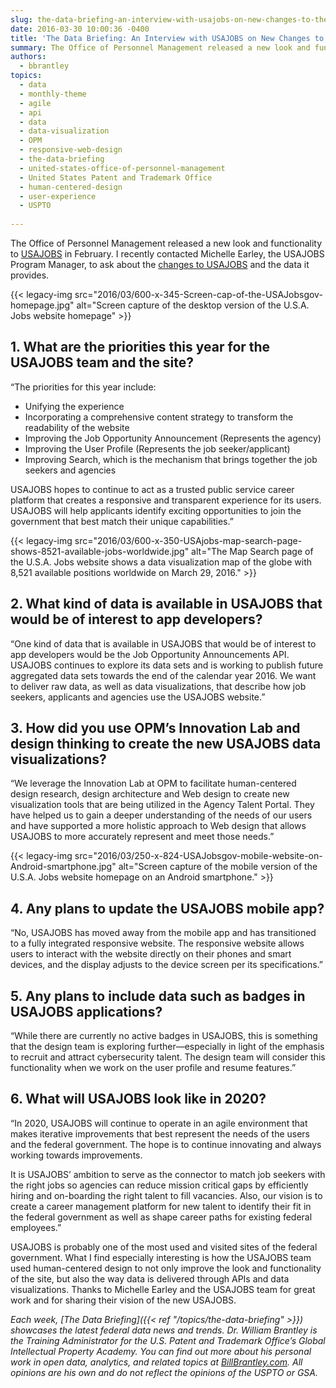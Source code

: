 ```yaml
---
slug: the-data-briefing-an-interview-with-usajobs-on-new-changes-to-their-data-services
date: 2016-03-30 10:00:36 -0400
title: 'The Data Briefing: An Interview with USAJOBS on New Changes to Their Data Services'
summary: The Office of Personnel Management released a new look and functionality to USAJOBS in February. I recently contacted Michelle Earley, the USAJOBS Program Manager, to ask about the changes to USAJOBS and the data it provides. 1. What are
authors:
  - bbrantley
topics:
  - data
  - monthly-theme
  - agile
  - api
  - data
  - data-visualization
  - OPM
  - responsive-web-design
  - the-data-briefing
  - united-states-office-of-personnel-management
  - United States Patent and Trademark Office
  - human-centered-design
  - user-experience
  - USPTO
  
---
```


The Office of Personnel Management released a new look and functionality to [USAJOBS](https://www.usajobs.gov/) in February. I recently contacted Michelle Earley, the USAJOBS Program Manager, to ask about the [changes to USAJOBS](https://www.usajobs.gov/ResourceCenter/SpotlightDetails/?contentID=1137) and the data it provides.

{{< legacy-img src="2016/03/600-x-345-Screen-cap-of-the-USAJobsgov-homepage.jpg" alt="Screen capture of the desktop version of the U.S.A. Jobs website homepage" >}}

## 1. What are the priorities this year for the USAJOBS team and the site?

“The priorities for this year include:

  * Unifying the experience
  * Incorporating a comprehensive content strategy to transform the readability of the website
  * Improving the Job Opportunity Announcement (Represents the agency)
  * Improving the User Profile (Represents the job seeker/applicant)
  * Improving Search, which is the mechanism that brings together the job seekers and agencies

USAJOBS hopes to continue to act as a trusted public service career platform that creates a responsive and transparent experience for its users. USAJOBS will help applicants identify exciting opportunities to join the government that best match their unique capabilities.”

{{< legacy-img src="2016/03/600-x-350-USAjobs-map-search-page-shows-8521-available-jobs-worldwide.jpg" alt="The Map Search page of the U.S.A. Jobs website shows a data visualization map of the globe with 8,521 available positions worldwide on March 29, 2016." >}}

## 2. What kind of data is available in USAJOBS that would be of interest to app developers?

“One kind of data that is available in USAJOBS that would be of interest to app developers would be the Job Opportunity Announcements API. USAJOBS continues to explore its data sets and is working to publish future aggregated data sets towards the end of the calendar year 2016. We want to deliver raw data, as well as data visualizations, that describe how job seekers, applicants and agencies use the USAJOBS website.”

## 3. How did you use OPM&#8217;s Innovation Lab and design thinking to create the new USAJOBS data visualizations?

“We leverage the Innovation Lab at OPM to facilitate human-centered design research, design architecture and Web design to create new visualization tools that are being utilized in the Agency Talent Portal. They have helped us to gain a deeper understanding of the needs of our users and have supported a more holistic approach to Web design that allows USAJOBS to more accurately represent and meet those needs.”

{{< legacy-img src="2016/03/250-x-824-USAJobsgov-mobile-website-on-Android-smartphone.jpg" alt="Screen capture of the mobile version of the U.S.A. Jobs website homepage on an Android smartphone." >}}

## 4. Any plans to update the USAJOBS mobile app?

“No, USAJOBS has moved away from the mobile app and has transitioned to a fully integrated responsive website. The responsive website allows users to interact with the website directly on their phones and smart devices, and the display adjusts to the device screen per its specifications.”

## 5. Any plans to include data such as badges in USAJOBS applications?

“While there are currently no active badges in USAJOBS, this is something that the design team is exploring further—especially in light of the emphasis to recruit and attract cybersecurity talent. The design team will consider this functionality when we work on the user profile and resume features.”

## 6. What will USAJOBS look like in 2020?

“In 2020, USAJOBS will continue to operate in an agile environment that makes iterative improvements that best represent the needs of the users and the federal government. The hope is to continue innovating and always working towards improvements.

It is USAJOBS’ ambition to serve as the connector to match job seekers with the right jobs so agencies can reduce mission critical gaps by efficiently hiring and on-boarding the right talent to fill vacancies. Also, our vision is to create a career management platform for new talent to identify their fit in the federal government as well as shape career paths for existing federal employees.”

USAJOBS is probably one of the most used and visited sites of the federal government. What I find especially interesting is how the USAJOBS team used human-centered design to not only improve the look and functionality of the site, but also the way data is delivered through APIs and data visualizations. Thanks to Michelle Earley and the USAJOBS team for great work and for sharing their vision of the new USAJOBS.

_Each week, [The Data Briefing]({{< ref "/topics/the-data-briefing" >}}) showcases the latest federal data news and trends._
_Dr. William Brantley is the Training Administrator for the U.S. Patent and Trademark Office’s Global Intellectual Property Academy. You can find out more about his personal work in open data, analytics, and related topics at [BillBrantley.com](http://billbrantley.com/). All opinions are his own and do not reflect the opinions of the USPTO or GSA._
